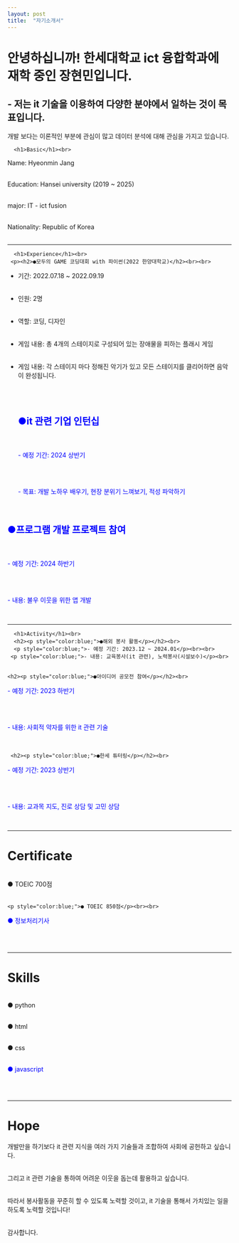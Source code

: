 ```yaml
---
layout: post
title:  "자기소개서"
---
```


# 안녕하십니까! 한세대학교 ict 융합학과에 재학 중인 장현민입니다.
## - 저는 it 기술을 이용하여 다양한 분야에서 일하는 것이 목표입니다.
개발 보다는 이론적인 부분에 관심이 많고 데이터 분석에 대해 관심을 가지고 있습니다.

<DOCTYPE html>
  <html>
    <head>
    </head>
    <body>
      
      
      <h1>Basic</h1><br>
<p>Name: Hyeonmin Jang<br><br>


Education: Hansei university (2019 ~ 2025)<br><br>


major: IT - ict fusion<br><br>


  Nationality: Republic of Korea<br><br></p>

<hr>

      <h1>Experience</h1><br>
     <p><h2>●모두의 GAME 코딩대회 with 파이썬(2022 한양대학교)</h2><br><br>
- 기간: 2022.07.18 ~ 2022.09.19<br><br>
- 인원: 2명<br><br>
- 역할: 코딩, 디자인<br><br>
- 게임 내용: 총 4개의 스테이지로 구성되어 있는 장애물을 피하는 플래시 게임<br><br>
- 게임 내용: 각 스테이지 마다 정해진 악기가 있고 모든 스테이지를 클리어하면 음악이 완성됩니다.</p><br><br>


    <h2><p style="color:blue;">●it 관련 기업 인턴십</p></h2><br>
    <p style="color:blue;">- 예정 기간: 2024 상반기</p><br><br>
    <p style="color:blue;"> - 목표: 개발 노하우 배우기, 현장 분위기 느껴보기, 적성 파악하기</p><br>

  
<h2><p style="color:blue;">●프로그램 개발 프로젝트 참여</p></h2><br>
<p style="color:blue;">- 예정 기간: 2024 하반기</p><br><br>
<p style="color:blue;">- 내용: 불우 이웃을 위한 앱 개발</p><br>

 <hr>

      <h1>Activity</h1><br>      
      <h2><p style="color:blue;">●해외 봉사 활동</p></h2><br>
      <p style="color:blue;">- 예정 기간: 2023.12 ~ 2024.01</p><br><br>
     <p style="color:blue;">- 내용: 교육봉사(it 관련), 노력봉사(시설보수)</p><br>
    
    
    <h2><p style="color:blue;">●아이디어 공모전 참여</p></h2><br>
<p style="color:blue;">- 예정 기간: 2023 하반기</p><br><br>
<p style="color:blue;">- 내용: 사회적 약자를 위한 it 관련 기술</p><br>

     <h2><p style="color:blue;">●한세 튜터링</p></h2><br>
<p style="color:blue;">- 예정 기간: 2023 상반기</p><br><br>
<p style="color:blue;">- 내용: 교과목 지도, 진로 상담 및 고민 상담</p><br>

  <hr>
    <h1>Certificate</h1><br>
    ● TOEIC 700점<br><br>
    
    <p style="color:blue;">● TOEIC 850점</p><br><br>
    
  <p style="color:blue;">● 정보처리기사</p><br><br>
    
    

<hr>
<h1>Skills</h1><br>
● python<br><br>
      

● html<br><br>


● css<br><br>
      

<p style="color:blue;">● javascript</p><br><br>



<hr>
<h1>Hope</h1>
<p>개발만을 하기보다 it 관련 지식을 여러 가지 기술들과 조합하여 사회에 공헌하고 싶습니다.<br><br>


그리고 it 관련 기술을 통하여 어려운 이웃을 돕는데 활용하고 싶습니다.<br><br>


따라서 봉사활동을 꾸준히 할 수 있도록 노력할 것이고, it 기술을 통해서 가치있는 일을 하도록 노력할 것입니다!<br><br>


감사합니다.</p>
  
